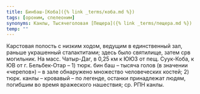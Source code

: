 ```yaml
---
title: Бинбаш-[Коба]({% link _terms/коба.md %})
tags: [ороним, спелеоним]
synonyms: Канлы, Тысячеголовая [Пещера]({% link _terms/пещера.md %})
temp: ""
---
```


Карстовая полость с низким ходом, ведущим в единственный зал, раньше украшенный
сталактитами; здесь было святилище, затем срв могильник. На масс. Чатыр-Даг, в
0,25 км к ЮЮЗ от пещ. Суук-Коба, к ЮВ от г. Бельбек-Отар – 1) тюрк. бин баш –
тысяча голов (в значении «черепов») – в зале обнаружено множество человеческих
костей; 2) тюрк. канлы – кровавый – по легенде, останки принадлежат людям,
погибшим во время вражеского нашествия; ср. РПН канлы.
